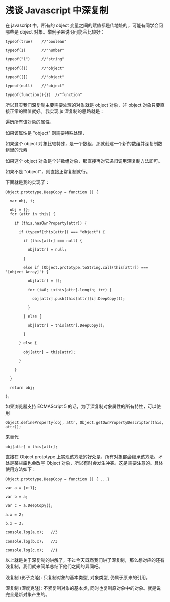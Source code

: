 # 浅谈 Javascript 中深复制

在 javascript 中，所有的 object 变量之间的赋值都是传地址的，可能有同学会问哪些是 object 对象。举例子来说明可能会比较好：

```
typeof(true)    //"boolean"  
  
typeof(1)       //"number"  
  
typeof("1")     //"string"  
  
typeof({})      //"object"  
  
typeof([])      //"object"  
  
typeof(null)    //"object"  
  
typeof(function(){})  //"function"  
```

所以其实我们深复制主要需要处理的对象就是 object 对象，非 object 对象只要直接正常的赋值就好。我实现 js 深复制的思路就是：

遍历所有该对象的属性，

如果该属性是 "object" 则需要特殊处理，

如果这个 object 对象比较特殊，是一个数组，那就创建一个新的数组并深复制数组里的元素

如果这个 object 对象是个非数组对象，那直接再对它递归调用深复制方法即可。

如果不是 "object"，则直接正常复制就行。

下面就是我的实现了：

```
Object.prototype.DeepCopy = function () {  
  
  var obj, i;  
  
  obj = {};  
  for (attr in this) {  
  
    if (this.hasOwnProperty(attr)) {  
  
      if (typeof(this[attr]) === "object") {  
  
        if (this[attr] === null) {  
  
          obj[attr] = null;  
  
        }  
  
        else if (Object.prototype.toString.call(this[attr]) === '[object Array]') {  
  
          obj[attr] = [];  
  
          for (i=0; i<this[attr].length; i++) {  
  
            obj[attr].push(this[attr][i].DeepCopy());  
  
          }  
  
        } else {  
  
          obj[attr] = this[attr].DeepCopy();  
  
        }  
  
      } else {  
  
        obj[attr] = this[attr];  
  
      }  
  
    }  
  
  }  
  
  return obj;  
  
};  
```

如果浏览器支持 ECMAScript 5 的话，为了深复制对象属性的所有特性，可以使用

```
Object.defineProperty(obj, attr, Object.getOwnPropertyDescriptor(this, attr));  
```

来替代

```
obj[attr] = this[attr];  
```

直接在 Object.prototype 上实现该方法的好处是，所有对象都会继承该方法。坏处是某些库也会改写 Object 对象，所以有时会发生冲突。这是需要注意的。具体使用方法如下：

```
Object.prototype.DeepCopy = function () { ...}  
  
var a = {x:1};  
  
var b = a;  
  
var c = a.DeepCopy();  
  
a.x = 2;  
  
b.x = 3;  
  
console.log(a.x);   //3  
  
console.log(b.x);   //3  
  
console.log(c.x);   //1  
```

以上就是关于深复制的讲解了，不过今天既然我们讲了深复制，那么想对应的还有浅复制，我们就来简单总结下他们之间的异同吧。

浅复制 (影子克隆): 只复制对象的基本类型, 对象类型, 仍属于原来的引用。

深复制 (深度克隆): 不紧复制对象的基本类, 同时也复制原对象中的对象。就是说完全是新对象产生的。